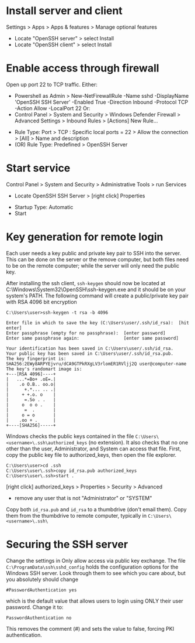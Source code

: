 # Install server and client
Settings > Apps > Apps & features > Manage optional features

- Locate "OpenSSH server" > select Install
- Locate "OpenSSH client" > select Install
	
# Enable access through firewall
Open up port 22 to TCP traffic.
Either:

* Powershell as Admin > New-NetFirewallRule -Name sshd -DisplayName 'OpenSSH SSH Server' -Enabled True -Direction Inbound -Protocol TCP -Action Allow -LocalPort 22
Or:
* Control Panel > System and Security > Windows Defender Firewall > Advanced Settings > Inbound Rules > [Actions] New Rule...
- Rule Type: Port > TCP : Specific local ports = 22 > Allow the connection > [All] > Name and description
- (OR) Rule Type: Predefined > OpenSSH Server
	
# Start service
Control Panel > System and Security > Administrative Tools > run Services
* Locate OpenSSH SSH Server > [right click] Properties
- Startup Type: Automatic
- Start
		
# Key generation for remote login
Each user needs a key public and private key pair to SSH into the server.  
This can be done on the server or the remove computer, but both files need to be on the remote computer; 
while the server will only need the public key.

After installing the ssh client, `ssh-keygen` should now be located at C:\Windows\System32\OpenSSH\ssh-keygen.exe 
and it should be on your system's PATH.  The following command will create a public/private key pair with RSA 4096 bit encryption


```
C:\Users\user>ssh-keygen -t rsa -b 4096

Enter file in which to save the key (C:\Users\user/.ssh/id_rsa):  [hit enter]
Enter passphrase (empty for no passphrase):  [enter password]
Enter same passphrase again:                 [enter same password]

Your identification has been saved in C:\Users\user/.ssh/id_rsa.
Your public key has been saved in C:\Users\user/.ssh/id_rsa.pub.
The key fingerprint is:
SHA256:2EWy8ARPYEjvru/dCA9GTPkRXgLV3rlomER1RVljj2Q user@computer-name
The key's randomart image is:
+---[RSA 4096]----+
|   ...*=Bo+ .oE=.|
|    .o O.B.. oo.o|
|      +.*... .. .|
|     + +.o. o    |
|      =.So . .   |
|     o  o o .    |
|      =  .       |
|     o = o       |
|    .oo + .      |
+----[SHA256]-----+
```

Windows checks the public keys contained in the file `C:\Users\<username>\.ssh\authorized_keys` (no extension).  It also checks that no one
other than the user, Administrator, and System can access that file.  First, copy the public key file to authorized_keys, then open the
file explorer.

```
C:\Users\user>cd .ssh
C:\Users\user\.ssh>copy id_rsa.pub authorized_keys
C:\Users\user\.ssh>start . 
```

[right click] authorized_keys > Properties > Security > Advanced
- remove any user that is not "Administrator" or "SYSTEM"
	
Copy both `id_rsa.pub` and `id_rsa` to a thumbdrive (don't email them).  Copy them from the thumbdrive to remote computer, typically in 
`C:\Users\<username>\.ssh\`
	
# Securing the SSH server
Change the settings in Only allow access via public key exchange.  The file `C:\ProgramData\ssh\sshd_config` holds the configuration options
for the Windows SSH server.  Look through them to see which you care about, but you absolutely should change

```
#PasswordAuthentication yes
```

which is the default value that allows users to login using ONLY their user password.  Change it to:

```
PasswordAuthentication no
```

This removes the comment (#) and sets the value to false, forcing PKI authentication.
